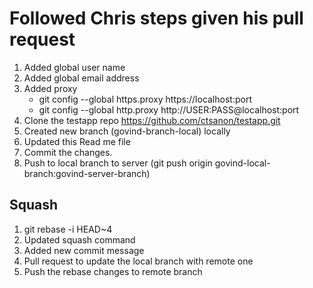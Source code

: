 # Followed Chris steps given his pull request
1.  Added global user name
2.  Added global email address
3.  Added proxy
	* git config --global https.proxy https://localhost:port
	* git config --global http.proxy http://USER:PASS@localhost:port
4.  Clone the testapp repo https://github.com/ctsanon/testapp.git
5.  Created new branch (govind-branch-local) locally 
6.  Updated this Read me file
7.  Commit the changes.
8.  Push to local branch to server (git push origin govind-local-branch:govind-server-branch)

## Squash
1.  git rebase -i HEAD~4
2.  Updated squash command
3.  Added new commit message
4.  Pull request to update the local branch with remote one
5.  Push the rebase changes to remote branch 